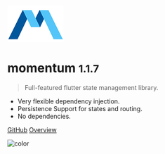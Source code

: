 ![logo](images/logo.png)

# momentum <small>1.1.7</small>

> Full-featured flutter state management library.

- Very flexible dependency injection.
- Persistence Support for states and routing.
- No dependencies.

[GitHub](https://github.com/xamantra/momentum)
[Overview](/?id=features)

![color](#ffffff)